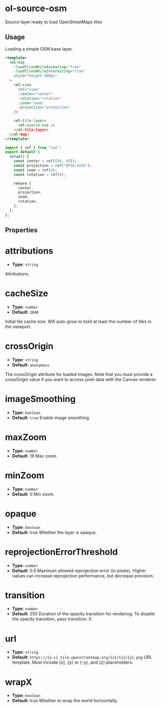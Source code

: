 # ol-source-osm

Source layer ready to load OpenStreetMaps tiles

<script setup>
import MapDemo from "@demos/MapDemo.vue"
</script>

<ClientOnly>
<MapDemo />
</ClientOnly>

## Usage

Loading a simple OSM base layer.

```html
<template>
  <ol-map
    :loadTilesWhileAnimating="true"
    :loadTilesWhileInteracting="true"
    style="height:400px"
  >
    <ol-view
      ref="view"
      :center="center"
      :rotation="rotation"
      :zoom="zoom"
      :projection="projection"
    />

    <ol-tile-layer>
      <ol-source-osm />
    </ol-tile-layer>
  </ol-map>
</template>
```

```js
import { ref } from "vue";
export default {
  setup() {
    const center = ref([40, 40]);
    const projection = ref("EPSG:4326");
    const zoom = ref(8);
    const rotation = ref(0);

    return {
      center,
      projection,
      zoom,
      rotation,
    };
  },
};
```

## Properties

# attributions

- **Type**: `string`

Attributions.

# cacheSize

- **Type**: `number`
- **Default**: `2048`

Initial tile cache size. Will auto-grow to hold at least the number of tiles in the viewport.

# crossOrigin

- **Type**: `string`
- **Default**: `anonymous`

The crossOrigin attribute for loaded images. Note that you must provide a crossOrigin value if you want to access pixel data with the Canvas renderer.

# imageSmoothing

- **Type**: `boolean`
- **Default**: `true`
  Enable image smoothing.

# maxZoom

- **Type**: `number`
- **Default**: 19
  Max zoom.

# minZoom

- **Type**: `number`
- **Default**: 0
  Min zoom.

# opaque

- **Type**: `boolean`
- **Default**: true
  Whether the layer is opaque.

# reprojectionErrorThreshold

- **Type**: `number `
- **Default**: 0.5
  Maximum allowed reprojection error (in pixels). Higher values can increase reprojection performance, but decrease precision.

# transition

- **Type**: `number`
- **Default**: 250
  Duration of the opacity transition for rendering. To disable the opacity transition, pass transition: 0.

# url

- **Type**: `string`
- **Default**: `https://{a-c}.tile.openstreetmap.org/{z}/{x}/{y}.png`
  URL template. Must include {x}, {y} or {-y}, and {z} placeholders.

# wrapX

- **Type**: `boolean `
- **Default**: true
  Whether to wrap the world horizontally.
